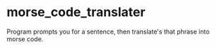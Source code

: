# morse_code_translater

Program prompts you for a sentence, then translate's that phrase into morse code.